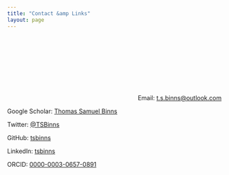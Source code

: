```yaml
---
title: "Contact &amp Links"
layout: page
---
```


<svg><use xlink:href="{{ "/assets/fontawesome/icons.svg" | envelope }}#{{ item.icon }}"></use></svg>
Email: [t.s.binns@outlook.com](mailto:t.s.binns@outlook.com)

<i class="fa fa-google"></i> Google Scholar: [Thomas Samuel Binns](https://scholar.google.co.uk/citations?user=S8yDxUEAAAAJ)

<i class="fa fa-twitter"></i> Twitter: [@TSBinns](https://twitter.com/TSBinns)

<i class="fa fa-github"></i> GitHub: [tsbinns](https://github.com/tsbinns)

<i class="fa fa-linkedin"></i> LinkedIn: [tsbinns](https://www.linkedin.com/in/tsbinns/)

<i class="fa fa-orcid"></i> ORCID: [0000-0003-0657-0891](https://orcid.org/0000-0003-0657-0891)
